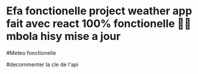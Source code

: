 
# Efa fonctionelle project weather app fait avec react 100% fonctionelle 🥵🥶 mbola hisy mise a jour 

#Meteo fonctionelle 

#decommenter la cle de l'api







